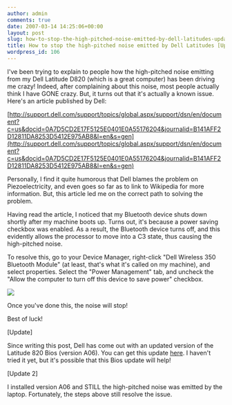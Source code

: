 ```yaml
---
author: admin
comments: true
date: 2007-03-14 14:25:06+00:00
layout: post
slug: how-to-stop-the-high-pitched-noise-emitted-by-dell-latitudes-updated
title: How to stop the high-pitched noise emitted by Dell Latitudes [Updated]
wordpress_id: 106
---
```


I've been trying to explain to people how the high-pitched noise emitting from my Dell Latitude D820 (which is a great computer) has been driving me crazy! Indeed, after complaining about this noise, most people actually think I have GONE crazy. But, it turns out that it's actually a known issue. Here's an article published by Dell:




[http://support.dell.com/support/topics/global.aspx/support/dsn/en/document?c=us&docid=0A7D5CD2E17F5125E0401E0A55176204&journalid=B141AFF2D12811DA8253D5412E975AB8&l=en&s=gen](http://support.dell.com/support/topics/global.aspx/support/dsn/en/document?c=us&docid=0A7D5CD2E17F5125E0401E0A55176204&journalid=B141AFF2D12811DA8253D5412E975AB8&l=en&s=gen)




Personally, I find it quite humorous that Dell blames the problem on Piezoelectricity, and even goes so far as to link to Wikipedia for more information. But, this article led me on the correct path to solving the problem.




Having read the article, I noticed that my Bluetooth device shuts down shortly after my machine boots up. Turns out, it's because a power saving checkbox was enabled. As a result, the Bluetooth device turns off, and this evidently allows the processor to move into a C3 state, thus causing the high-pitched noise.




To resolve this, go to your Device Manager, right-click "Dell Wireless 350 Bluetooth Module" (at least, that's what it's called on my machine), and select properties. Select the "Power Management" tab, and uncheck the "Allow the computer to turn off this device to save power" checkbox.




![](http://images.wadewegner.com/wordpress/content/binary/Bluetooth.gif)




Once you've done this, the noise will stop!




Best of luck!




[Update]




Since writing this post, Dell has come out with an updated version of the Latitude 820 Bios (version A06). You can get this update [here](http://support.dell.com/support/downloads/download.aspx?c=us&l=en&s=gen&releaseid=R152940&SystemID=Latitude%20D820&servicetag=J3D6YB1&os=WW1&osl=en&deviceid=10433&devlib=0&typecnt=0&vercnt=5&catid=1&impid=-1&formatcnt=1&libid=1&fileid=203807). I haven't tried it yet, but it's possible that this Bios update will help!




[Update 2]




I installed version A06 and STILL the high-pitched noise was emitted by the laptop. Fortunately, the steps above still resolve the issue.
